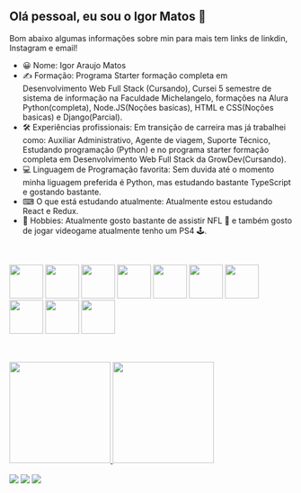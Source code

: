 ## Olá pessoal, eu sou o Igor Matos 👋

Bom abaixo algumas informações sobre min para mais tem links de linkdin, Instagram e email!

- 😀 Nome: Igor Araujo Matos
- ✍ Formação: Programa Starter formação completa em Desenvolvimento Web Full Stack (Cursando), Cursei 5 semestre de sistema de informação na Faculdade Michelangelo, formações na Alura Python(completa), Node.JS(Noções basicas), HTML e CSS(Noções basicas) e Django(Parcial).
- 🛠 Experiências profissionais: Em transição de carreira mas já trabalhei como: Auxiliar Administrativo, Agente de viagem, Suporte Técnico, Estudando programação (Python) e no programa starter formação completa em Desenvolvimento Web Full Stack da GrowDev(Cursando).
- 💻 Linguagem de Programação favorita: Sem duvida até o momento minha liguagem preferida é Python, mas estudando bastante TypeScript e gostando bastante.
- ⌨ O que está estudando atualmente: Atualmente estou estudando React e Redux.
- 🤖 Hobbies: Atualmente gosto bastante de assistir NFL 🏈 e também gosto de jogar videogame atualmente tenho um PS4 🕹. 

##
<br>

<div>
<img heigth="50" width="60" src="https://cdn.jsdelivr.net/gh/devicons/devicon/icons/javascript/javascript-original.svg" />
<img heigth="50" width="60" src="https://cdn.jsdelivr.net/gh/devicons/devicon/icons/typescript/typescript-plain.svg" />
<img heigth="50" width="60" src="https://cdn.jsdelivr.net/gh/devicons/devicon/icons/python/python-original-wordmark.svg" />
<img heigth="50" width="60" src="https://cdn.jsdelivr.net/gh/devicons/devicon/icons/nodejs/nodejs-original-wordmark.svg" />
<img heigth="50" width="60" src="https://cdn.jsdelivr.net/gh/devicons/devicon/icons/react/react-original-wordmark.svg" />
<img heigth="50" width="60" src="https://cdn.jsdelivr.net/gh/devicons/devicon/icons/bootstrap/bootstrap-original-wordmark.svg" />
<img heigth="50" width="60" src="https://cdn.jsdelivr.net/gh/devicons/devicon/icons/materialui/materialui-original.svg" />
<img heigth="50" width="60" src="https://cdn.jsdelivr.net/gh/devicons/devicon/icons/html5/html5-plain-wordmark.svg" />
<img heigth="50" width="60" src="https://cdn.jsdelivr.net/gh/devicons/devicon/icons/css3/css3-plain-wordmark.svg" />
<img heigth="50" width="60" src="https://cdn.jsdelivr.net/gh/devicons/devicon/icons/github/github-original-wordmark.svg" />

</div>

##
<br>
<div>
<a href="https://github.com/Sarkan-DF">
<img height="180em" src="https://github-readme-stats.vercel.app/api/top-langs/?username=Sarkan-DF&layout=compact&langs_count=7&theme=dracula"/>
<img height="180em" src="https://github-readme-stats.vercel.app/api?username=Sarkan-DF&show_icons=true&theme=dracula&include_all_commits=true&count_private=true"/>
</div>
  
<br>
  
<div>
<a href="https://instagram.com/sarkan_br" target="_blank"><img src="https://img.shields.io/badge/-Instagram-%23E4405F?style=for-the-badge&logo=instagram&logoColor=white"></a>
<a href = "mailto:sarkan.igor@gmail.com"><img src="https://img.shields.io/badge/Gmail-D14836?style=for-the-badge&logo=gmail&logoColor=white" target="_blank"></a>
<a href="https://www.linkedin.com/in/igor-matos-22815b98" target="_blank"><img src="https://img.shields.io/badge/-LinkedIn-%230077B5?style=for-the-badge&logo=linkedin&logoColor=white" target="_blank"></a>   
</div>

